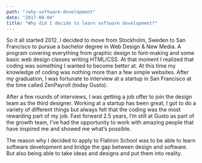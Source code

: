 ```yaml
---
path: "/why-software-development"
date: "2017-08-04"
title: "Why did I decide to learn software development?"
---
```


So it all started 2012. I decided to move from Stockholm, Sweden to
San Francisco to pursue a bachelor degree in Web Design & New Media.
A program covering everything from graphic design to font-making and
some basic web design classes writing HTML/CSS. At that moment I realized
that coding was something I wanted to become better at. At this time my
knowledge of coding was nothing more than a few simple websites.
After my graduation, I was fortunate to interview at a startup in
San Francisco at the time called ZenPayroll (today Gusto).

After a few rounds of interviews, I was getting a job offer to join the
design team as the third designer. Working at a startup has been great,
I got to do a variety of different things but always felt that the coding
was the most rewarding part of my job. Fast forward 2.5 years,
I’m still at Gusto as part of the growth team, I’ve had the opportunity
to work with amazing people that have inspired me and showed me what’s
possible.

The reason why I decided to apply to Flatiron School was to be able to
learn software development and bridge the gap between design and software.
But also being able to take ideas and designs and put them into reality.
